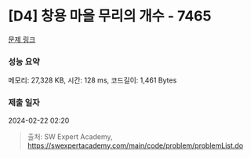 # [D4] 창용 마을 무리의 개수 - 7465 

[문제 링크](https://swexpertacademy.com/main/code/problem/problemDetail.do?contestProbId=AWngfZVa9XwDFAQU) 

### 성능 요약

메모리: 27,328 KB, 시간: 128 ms, 코드길이: 1,461 Bytes

### 제출 일자

2024-02-22 02:20



> 출처: SW Expert Academy, https://swexpertacademy.com/main/code/problem/problemList.do